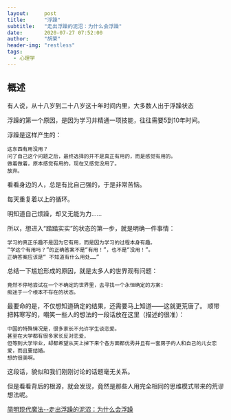 ```yaml
---
layout:     post
title:      "浮躁"
subtitle:   "走出浮躁的泥沼：为什么会浮躁"
date:       2020-07-27 07:52:00
author:     "胡荣"
header-img: "restless"
tags:
  - 心理学
---
```


## 概述

有人说，从十八岁到二十八岁这十年时间内里，大多数人出于浮躁状态

浮躁的第一个原因，是因为学习并精通一项技能，往往需要5到10年时间。

浮躁是这样产生的：

```
这东西有用没用？
问了自己这个问题之后，最终选择的并不是真正有用的，而是感觉有用的。
做着做着，原本感觉有用的，现在又感觉没用了。
放弃。
```

看看身边的人，总是有比自己强的，于是非常苦恼。

每天重复着以上的循环。

明知道自己烦躁，却又无能为力……

所以，想进入“踏踏实实”的状态的第一步，就是明确一件事情：
```
学习的真正乐趣不是因为它有用，而是因为学习的过程本身有趣。
“学这个有用吗？”的正确答案不是“有用！”，也不是“没用！”。
正确答案应该是“ 不知道有什么用处……”
```

总结一下尴尬形成的原因，就是太多人的世界观有问题：
```
竟然不停地尝试在一个不确定的世界里，去寻找一个永恒确定的方案:
痴迷于一个根本不存在的状态。
```

最要命的是，不仅想知道确定的结果，还需要马上知道——这就更荒唐了。
顺带把韩寒写的，嘲笑一些人的想法的一段话放在这里（描述的很准）：

```
中国的特殊情况是，很多家长不允许学生谈恋爱。
甚至在大学都有很多家长反对恋爱，
但等到大学毕业，却都希望从天上掉下来个各方面都优秀并且有一套房子的人和自己的儿女恋爱，而且要结婚。
想的很美啊。
```

这段话，貌似和我们刚刚讨论的话题毫无关系。

但是看看背后的根源，就会发现，竟然是那些人用完全相同的思维模式带来的荒谬想法呢。

[简明现代魔法--走出浮躁的泥沼：为什么会浮躁](http://www.nowamagic.net/librarys/veda/detail/2262)